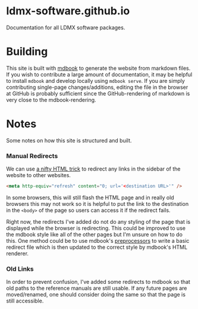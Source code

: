 # ldmx-software.github.io
Documentation for all LDMX software packages.

# Building
This site is built with [mdbook](https://rust-lang.github.io/mdBook/index.html) to generate
the website from markdown files. If you wish to contribute a large amount of documentation,
it may be helpful to install `mdbook` and develop locally using `mdbook serve`. If you
are simply contributing single-page changes/additions, editing the file in the browser
at GitHub is probably sufficient since the GitHub-rendering of markdown is very close
to the mdbook-rendering.

# Notes
Some notes on how this site is structured and built.

### Manual Redirects
We can use [a nifty HTML trick](https://www.w3docs.com/snippets/html/how-to-redirect-a-web-page-in-html.html)
to redirect any links in the sidebar of the website to other websites.
```html
<meta http-equiv="refresh" content="0; url='<destination URL>'" />
```
In some browsers, this will still flash the HTML page and in really old browsers this may not work
so it is helpful to put the link to the destination in the `<body>` of the page so users can
access it if the redirect fails.

Right now, the redirects I've added do not do any styling of the page that is displayed while
the browser is redirecting. This could be improved to use the mdbook style like all of the other
pages but I'm unsure on how to do this. One method could be to use mdbook's
[preprocessors](https://rust-lang.github.io/mdBook/format/configuration/preprocessors.html) to
write a basic redirect file which is then updated to the correct style by mdbook's HTML renderer.

### Old Links
In order to prevent confusion, I've added some redirects to mdbook so that old paths to the
reference manuals are still usable. If any future pages are moved/renamed, one should consider
doing the same so that the page is still accessible.
